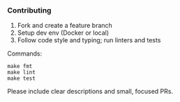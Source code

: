 ### Contributing

1. Fork and create a feature branch
2. Setup dev env (Docker or local)
3. Follow code style and typing; run linters and tests

Commands:

```
make fmt
make lint
make test
```

Please include clear descriptions and small, focused PRs.
